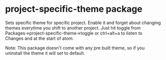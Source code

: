 # project-specific-theme package

Sets specific theme for specific project. Enable it and forget about changing themes everytime you shift to another project. Just hit toggle from Packages->project-specific-theme->toggle or ctrl+alt+a to listen to Changes and at the start of atom.  

Note: This package doesn't come with any pre built theme, so if you uninstall the theme it will set to default.
